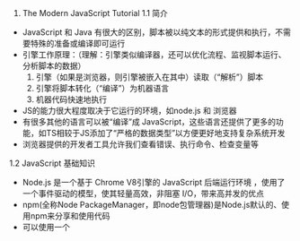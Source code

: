 1. The Modern JavaScript Tutorial
1.1 简介
- JavaScript 和 Java 有很大的区别，脚本被以纯文本的形式提供和执行，不需要特殊的准备或编译即可运行
- 引擎工作原理：（理解：引擎类似编译器，还可以优化流程、监视脚本运行、分析脚本的数据）
  1. 引擎（如果是浏览器，则引擎被嵌入在其中）读取（“解析”）脚本
  2. 引擎将脚本转化（“编译”）为机器语言
  3. 机器代码快速地执行
- JS的能力很大程度取决于它运行的环境，如node.js 和 浏览器
- 有很多其他的语言可以被“编译”成 JavaScript，这些语言还提供了更多的功能，如TS相较于JS添加了“严格的数据类型”以方便更好地支持复杂系统开发
- 浏览器提供的开发者工具允许我们查看错误、执行命令、检查变量等

1.2 JavaScript 基础知识
- Node.js 是一个基于 Chrome V8引擎的 JavaScript 后端运行环境 ，使用了一个事件驱动的模型，使其轻量高效，非阻塞 I/O，带来高并发的优点
- npm(全称Node PackageManager，即node包管理器)是Node.js默认的、使用npm来分享和使用代码
- 可以使用一个 <script> 标签将 JavaScript 代码添加到页面中
- 使用 script 标签的 src 特性使用外部脚本的注意事项：
  - 如果使用了 src 特性， script标签内容将会被忽略
  - 一般来说，只有最简单的脚本才嵌入到 HTML 中，更复杂的脚本存放在单独的文件中
  - 使用独立文件的好处是浏览器会下载它，然后将它保存到浏览器的缓存中。之后，其他页面想要相同的脚本就会从缓存中获取，而不是下载它。所以文件实际上只会下载一次。这可以节省流量，并使得页面（加载）更快

1.2.1 代码结构
- 分号可以用来分割语句，若存在换行符不要分号也可，把换行符理解为“隐式”的分号；不加分号容易出错，最好加上
- 注释的快捷键，单行 Ctrl+/ 多行Ctrl + Shift + /，mac Ctrl换cmd，Shift换opt

1.2.2 现代模式，"use strict"
- "use strict";启用严格模式的指令，必须放整个脚本文件的开头，整个脚本都以现代模式工作，没办法取消"use strict";
- 浏览器中的开发者控制台是默认不启动use strict，现代 JavaScript 支持 “class” 和 “module” —— 高级语言结构，它们会自动启用 use strict，使用它们则无需添加 "use strict" 指令

1.2.3 变量
- js中使用let创建（也可称为声明或者定义）变量
- 变量命名：
  - 变量名称必须仅包含字母、数字、符号 $ 和 _
  - 首字符必须非数字
  - 驼峰命名法，单词一个接一个，除了第一个单词，其他的每个单词都以大写字母开头
  - 区分大小写，允许非英文字母（不推荐）
- 使用const创建一个常量，使用大写字母和下划线来命名这些常量，常量一个普遍的用法是给已知的难记住的值取别名，通常用大写字母表示“硬编码（hard-coded）”的常量。或者，换句话说就是，当值在执行之前或在被写入代码的时候，我们就知道值是什么了

1.2.4 数据类型
- 可以将任何类型的值存入变量。例如，一个变量可以在前一刻是个字符串，下一刻就存储一个数字；允许这种操作的编程语言，例如 JavaScript，被称为“动态类型”（dynamically typed）的编程语言，意思是虽然编程语言中有不同的数据类型，但是你定义的变量并不会在定义后，被限制为某一数据类型
- Number 类型：
  - number 类型代表整数和浮点数，数字可进行运算
  - “number” 类型无法安全地表示大于 (2^53-1)（即 9007199254740991），或小于 -(2^53-1) 的整数
  - 除了常规的数字，还包括所谓的“特殊数值（“special numeric values”）”也属于这种类型：Infinity、-Infinity 和 NaN
    - NaN 代表一个计算错误。它是一个不正确的或者一个未定义的数学操作所得到的结果
    - NaN 是粘性的。任何对 NaN 的进一步数学运算都会返回 NaN
  - js 中数学运算是安全的：
    - 可以做任何事：除以 0，将非数字字符串视为数字，等等
    - 脚本永远不会因为一个致命的错误（“死亡”）而停止。最坏的情况下，会得到 NaN 的结果
- BIgInt 类型
  - 用于表示任意长度的整数，可以通过将 n 附加到整数字段的末尾来创建 BigInt 值。例如：
// 尾部的 "n" 表示这是一个 BigInt 类型
const bigInt = 1234567890123456789012345678901234567890n;
- String 类型
  - 反引号是功能扩展引号，允许我们通过将变量和表达式包装在 ${…}中，来将它们嵌入到字符串中。例如：
let name = "John";

// 嵌入一个变量
alert( `Hello, ${name}!` ); // Hello, John!

// 嵌入一个表达式
alert( `the result is ${1 + 2}` ); // the result is 3
  - ${…} 内的表达式会被计算，计算结果会成为字符串的一部分；${…} 内放置任何东西
  - 没有char类型，一个 string 字符串类型可以包含零个（为空）、一个或多个字符
- Boolean 类型
  - boolean 类型仅包含两个值：true 和 false
- null 值
  - null 是一种独立的类型，js 中的 null 仅仅是一个代表“无”、“空”或“值未知”的特殊值
- Undefine 值
  - 通常，使用 null 将一个“空”或者“未知”的值写入变量中，而 undefined 则保留作为未进行初始化的事物的默认初始值
- Object 类型和 Symbol 类型
  - 其他所有的数据类型都被称为“原始类型”，因为它们的值只包含一个单独的内容（字符串、数字或者其他）。相反，object 则用于储存数据集合和更复杂的实体
  - symbol 类型用于创建对象的唯一标识符
- Typeof 运算符
  - typeof 运算符返回参数的类型。例如：
typeof alert // "function"
typeof Symbol("id") // "symbol"
typeof 10n // "bigint"
  - Typeof 是一个操作符，不是一个函数，typeof(x)与typeof x相同，括号为数学运算分组的括号

1.2.5 交互：alert、prompt 和 confirm
- alert, prompt, confirm是浏览器和用户交互的函数
- alert:
  - 弹出的这个带有信息的小窗口被称为 模态窗。“modal” 意味着用户不能与页面的其他部分进行交互，直到他们处理完窗口。例如：
alert("Hello");
- prompt:
  - 浏览器会显示一个带有文本消息的模态窗口，还有 input 框和确定/取消按钮
result = prompt(title, [default]);
//tile 现实给用户的文本
//default 可选的第二个参数，指定 input 框的初始值
//[]表示可选参数
  - prompt 将返回用户在 input 框内输入的文本，如果用户取消了输入，则返回 null。
- Confirm
  - confirm 函数显示一个带有 question 以及确定和取消两个按钮的模态窗口，点击确定返回 true，点击取消返回 false。
result = confirm(question);
1.2.6 类型转换
- 字符串转换
  - alert 会将变量变换成字符型并输出
  - 使用string(X)将其他变量显式转化为所期待的字符串类型
- 数字型转换
  - 算术函数和表达式中，会自动进行 number 类型转换。例如：
alert( "6" / "2" ); // 3, string 类型的值被自动转换成 number 类型后进行计算
  - number(x) 显式转换规则：
值
变成...
undefined
NaN
null
0
true 和 false
1 and 0
string
去掉首尾空白字符（空格、换行符 \n、制表符 \t等）后的纯数字字符串中含有的数字。如果剩余字符串为空，则转换结果为 0。否则，将会从剩余字符串中“读取”数字。当类型转换出现 error 时返回 NaN
  注意：null 和 undefined 在这有点不同：null 变成数字 0，undefined 变成 NaN
- 布尔型转换
  - 逻辑运算中发生转换
  - 转换规则：
    - 直观上为“空”的值（如 0、空字符串、null、undefined 和 NaN）将变为 false
    - 其他值变成 true

1.2.7 基础运算符，数学运算
- 数学运算
  - 求幂 **，例如：求幂运算 a ** b 表示将 a 提升至 a 的 b 次幂，幂运算也适用于非整数
- 使用二元运算符 + 连接字符串
  - 只要任意一个运算元是字符串，那么另一个运算元也将被转化为字符串
  - 运算符是按顺序工作的：
alert(2 + 2 + '1' ); // "41"，不是 "221"

alert('1' + 2 + 2); // "122"，不是 "14"
- 数字转化，一元运算符 +
  - 加号 + 应用于单个值，对数字没有任何作用。但是如果运算元不是数字，加号 + 则会将其转化为数字，效果和number差不多，但是更加简短
- 运算符优先级，单目 >  双目 > 赋值号
- 赋值运算符 = 
  - 在 JavaScript 中，所有运算符都会返回一个值，例如：语句 x = value 将值 value 写入 x 然后返回 value
  - 链式赋值，a = b = c = 2 + 2; 为了可读性，拆开写
- 原地修改，例如：n += 5等操作
- 自增/自减
- 位运算：
位运算符把运算元当做 32 位整数，并在它们的二进制表现形式上操作。
- 按位与 ( & )
- 按位或 ( | )
- 按位异或 ( ^ )
- 按位非 ( ~ )
- 左移 ( << )
- 右移 ( >> )
- 无符号右移 ( >>> )
- 逗号运算符，逗号运算符能让我们处理多个表达式，使用 , 将它们分开。每个表达式都运行了，但是只有最后一个的结果会被返回。例如：
let a = (1 + 2, 3 + 4);

alert( a ); // 7（3 + 4 的结果）

1.2.8 值比较
- 所有比较运算符均返回布尔值
- 字符串比较，按字典序逐字进行比较
- 不同类型间的比较，当对不同类型的值进行比较时，JavaScript 会首先将其转化为数字（number）再判定大小
- 严格相等
  - 普通的相等性检查 == 存在一个问题，它不能区分出 0 和 false，也同样无法区分空字符串和 false（不同类型比较，会被转换为number）
  - 严格相等运算符 === 在进行比较时不会做任何的类型转换，与“不相等”符号 != 类似，“严格不相等”表示为 !==
- 对 null 和 undefined 进行比较：
  - 当使用严格相等 === 比较二者时，结果为 false
  - 当使用非严格相等 == 比较二者时，结果为true
  - 当使用数学式或其他比较方法 < > <= >= 时，null/undefined 会被转化为数字：null 被转化为 0，undefined被转化为 NaN
- null vs 0:
  - 相等性检查 == 和普通比较符 > < >= <= 的代码逻辑是相互独立的
  - null只和undefined相等
alert( null > 0 );  // (1) false 进行值比较时，null会被转化为数字0
alert( null == 0 ); // (2) false null只和undefined相等
alert( null >= 0 ); // (3) true
- 特立独行的 undefined，undefined不应该与其他值进行比较，进行值比较时会被转化为 NaN
- 避免问题
  - 除了严格相等 === 外，其他但凡是有 undefined/null 参与的比较，都需要格外小心
  - 除非你非常清楚自己在做什么，否则永远不要使用 >= > < <= 去比较一个可能为null/undefined 的变量。对于取值可能是 null/undefined 的变量，请按需要分别检查它的取值情况

1.2.9 条件分支：if 和 '?'
- 建议每次使用 if 语句都用大括号 {} 来包装代码块，即使只有一条语句
- '?' 支持三元运算符
- 多个 `?`，例如：
let age = prompt('age?', 18);

let message = (age < 3) ? 'Hi, baby!' :
  (age < 18) ? 'Hello!' :
  (age < 100) ? 'Greetings!' :
  'What an unusual age!';

alert( message );
//注意代码的书写格式，增加可读性

1.2.10 逻辑运算符
- avaScript 中有四个逻辑运算符：||（或），&&（与），!（非），??（空值合并运算符）
- 或运算符
  - 一个或运算 || 的链，将返回第一个真值，如果不存在真值，就返回该链的最后一个值
    - 获取变量列表或者表达式中的第一个真值
    - 短路求值（Short-circuit evaluation）
- 与运算符
  - 与运算寻求第一个假值，与运算返回第一个假值，如果没有假值就返回最后一个值
  - 与运算 && 的优先级比或运算 || 要高
- 非运算符
  - 将操作数转化为布尔类型：true/false
  - 返回相反的值
  - 两个非运算 !! 有时候用来将某个值转化为布尔类型
  - 非运算符 ! 的优先级在所有逻辑运算符里面最高

1.2.11 空值合并运算符 ??
- 当一个值既不是 null 也不是 undefined 时，我们将其称为“已定义的（defined）”
- a ?? b一种获得两者中的第一个“已定义的”值的不错的语法
- ?? 与 ||的区别：
  - || 返回第一个 真 值，不能区分 false、0、空字符串和null/underfined
  - ?? 返回第一个 已定义的 值
- ?? 运算符的优先级与 || 相同
- 出于安全原因，JavaScript 禁止将 ?? 运算符与 && 和 || 运算符一起使用，除非使用括号明确指定了优先级

1.2.11 循环：while 和 for
- 循环体的单次执行叫作 一次迭代
- for 循环的任何语句段都可以被省略
- for 的两个 ; 必须存在，否则会出现语法错误
- Continue 指令利于减少嵌套
- 注意：非表达式的语法结构不能与三元运算符 ? 一起使用，禁止 break/continue 在?的右边
- break/continue 标签
  - 用来解决问题，需要一次从多层嵌套的循环中跳出来
  - 标签 是在循环之前带有冒号的标识符，使用 continue/break + 标签 可以跳转到标签处，标签必须位于跳转代码之前

1.2.12 "switch" 语句
- switch 语句可以替代多个 if 判断
- switch 语句为多分支选择的情况提供了一个更具描述性的方式
- switch 语句有至少一个 case 代码块和一个可选的 default 代码块
- 如果没有 break，程序将不经过任何检查就会继续执行下一个 case
- 任何表达式都可以成为 switch/case 的参数
- 匹配时的相等时严格相等===，类型很关键

1.2.13 函数
- 函数声明，function 关键字首先出现，然后是 函数名，然后是括号之间的 参数 列表，最后是花括号之间的代码（即“函数体”）
- 如果在函数内部声明了同名变量，那么函数会 遮蔽 外部变量（就近原则）
- 参数的默认值：
  - 一个函数被调用，但有参数（argument）未被提供，那么相应的值就会变成 undefined
  - 可以使用 = 为函数声明中的参数指定所谓的“默认”（如果对应参数的值未被传递则使用）值
  - 示例：
function showMessage(from, text = anotherFunction()) {
  // anotherFunction() 仅在没有给定 text 时执行
  // 其运行结果将成为 text 的值
}
- 可以通过参数与undefined严格相等，逻辑与，空值合并运算，来检查参数
- 返回值：
  - 只使用 return 但没有返回值也是可行的，但这会导致函数立即退出
  - 注意：空值的 return 或没有 return 的函数返回值为 undefined
  - return(长表达式)，不能将 return 和 长表达式 分开写成两行，因为 js 会默认给 return 后补上分号
- 函数命名：
  - 函数名应该清楚地描述函数的功能
  - 一个函数是一个行为，所以函数名通常是动词
  - 目前有许多优秀的函数名前缀，如 create…、show…、get…、check… 等等

1.2.14 函数表达式
- 函数表达式，示例：
let sayHi = function() {alert( "Hello" );}; //注意函数体末尾大括号的分号，因为函数表达式在赋值语句中
//functin后面没有函数名，函数表达式允许省略函数名
- 无论函数是如何创建的，函数都是一个值，可以复制函数到其他变量
- 回调函数：
  - 将函数作为参数传递，例如：
// 根据用户的回答，调用不同的函数
function ask(question, yes, no) {
    if (confirm(question)) yes()
    else no();
}

function showOk() {
  alert( "You agreed." );
}

function showCancel() {
  alert( "You canceled the execution." );
}

// 用法：函数 showOk 和 showCancel 被作为参数传入到 ask
ask("Do you agree?", showOk, showCancel);
- 一个函数是表示“行为”的值，可以在变量之间传递
- 严格模式下，当一个函数声明在一个代码块内时，它在该代码块内的任何位置都是可见的。但在代码块外不可见
- 函数声明在声明它的代码块内任意位置都可用
- 函数声明和函数表达式的区别：
  - 如果函数在主代码流中被声明为单独的语句，则称为“函数声明”
  - 如果该函数是作为表达式的一部分创建的，则称其“函数表达式”
  - 在执行代码块之前，内部算法会先处理函数声明。所以函数声明在其被声明的代码块内的任何位置都是可见的
  - 函数表达式在执行流程到达时创建

1.2.15 箭头函数，基础知识
- 单行箭头函数，从 => 的左侧获取参数，计算并返回右侧表达式的计算结果，(...args) => expression示例：
let sum = (a, b) => a + b;

/* 这个箭头函数是下面这个函数的更短的版本：
let sum = function(a, b) {
  return a + b;
};*/
alert( sum(1, 2) ); // 3
- 多行的箭头函数，需要显示添加 return , (...args) => { body }示例：
let sum = (a, b) => {  // 花括号表示开始一个多行函数
  let result = a + b;
  return result; // 如果我们使用了花括号，那么我们需要一个显式的 “return”
};

alert( sum(1, 2) ); // 3

1.3 Object（对象）：基础知识
1.3.1 对象
- 对象，用来存储键值对和更复杂的实体，对象的名字很像一个“指针”
- 创建对象示例：
let user = new Object(); // “构造函数” 的语法
let user = {};  // “字面量” 的语法
- 可以随时添加(user.isAdmin = true)、删除(delete 操作符)和读取属性
- 键是一个字符串，属性的值可以是任意类型
- 可以用多字词语来作为属性名，但必须给它们加上引号，例如："likes birds": true
- 列表中的最后一个属性应以逗号结尾，尾随逗号让所有行保持一致，方便属性增、删和移动
- 方括号：
  - 对于多词属性，点操作就不能用，可以使用方括号来设置、访问、删除属性。示例：
let user = {};

// 设置
user["likes birds"] = true;

// 读取
alert(user["likes birds"]); // true

// 删除
delete user["likes birds"];
  - 方括号中的字符串要放在引号中，单引号或双引号都可以
  - 方括号同样提供了一种可以通过任意表达式来获取属性名的方式，示例：
let key = "likes birds";

// 跟 user["likes birds"] = true; 一样
user[key] = true; //变量 key 可以是程序运行时计算得到， . 运算符不能
  - 计算属性，示例：
let fruit = prompt("Which fruit to buy?", "apple");

let bag = {
  [fruit]: 5, // 属性名是从 fruit 变量中得到的
};

alert( bag.apple ); // 5 如果 fruit="apple"
  - 何时用，方括号比点符号更强大，它允许任何属性名和变量，但写起来也更加麻烦。当属性名是已知且简单的时候，就使用点符号
- 属性值简写，使用已存在的变量当作对象属性，简写和正常写可以混用，示例：
function makeUser(name, age) {
  return {
    name: name,
    age: age,
    /*
    //可简写为：
    name,
    age,
    */
  };
}

let user = makeUser("John", 30);
alert(user.name); // John
- 属性命名没有限制。属性名可以是任何字符串或者 symbol，其他类型会被自动地转换为字符串
- 属性存在性测试，in 操作符
  - Js 中，能够被访问任何属性，即使属性不存在也不会报错，读取不存在的属性只会得到 undefined
  - 直接将属性值与 undefined 判断严格等有bug，可能该属性值本来就为 undefined，所以引入 in 操作符
  - in 的左边必须是 属性名，通常是一个带引号的字符串。如果我们省略引号，就意味着左边是一个变量，它应该包含要判断的实际属性名
- for..in 循环
  - 作用：用来遍历对象中的属性
  - 语法：for (let key in object) {}，和 for( ; ; )完全不一样
- 对象中属性的排序规则：
  - 整数属性会被进行排序，其他属性则按照创建的顺序显示
  - 整数属性，“整数属性”指的是一个可以在不做任何更改的情况下与一个整数进行相互转换的字符串
  - 为了解决整数属性自动排序的问题，我们可以在属性 key值前使用 +，来欺骗程序（字符串能转到数，但是数转回来 + 会消失）
- 对象是具有一些特殊特性的关联数组

1.3.2 对象的引用和复制
- 对象与原始类型的根本区别之一是，对象是“通过引用”（被复制对象存储赋值对象在内存中的地址，在内存中只存储了一份对象）存储和复制的，而原始类型：字符串、数字、布尔值等 —— 总是“作为一个整体”复制

- 通过引用来比较，仅当两个对象为同一对象时，两者才相等
- 克隆与合并，Object.assign
  - 语法：Object.assign(dest, [src1, src2, src3...])
    - 第一个参数 dest 是指目标对象
    - 更后面的参数 src1, ..., srcN（可按需传递多个参数）是源对象
    - 该方法将所有源对象的属性拷贝到目标对象 dest 中
    - 调用结果返回 dest
  - 如果被拷贝的属性的属性名已经存在，那么它会被覆盖
  - 可以用 Object.assign 代替 for..in 循环来进行简单克隆

- 深度克隆，若对象中嵌套了其他对象，使用 Object.assign 只会简单的对内存对象以引用的形式拷贝，两个引用指向同一片内存，有现成的深度克隆函数（类比c/c++深浅拷贝理解）
- 使用 const 声明的对象也是可以被修改的，cosnt user = { name: "John"}; user的值是一个常量，它必须始终引用同一个对象，但该对象的属性可以被自由修改，只有当我们尝试将 user=... 作为一个整体进行赋值时，const user 才会报错（类比 c++ 中的指针常量和常量指针）

1.3.3 垃圾回收
- JavaScript 的内存管理是自动的、无形的
-  可达性（reachability）
  - 内存管理概念，“可达”值是那些以某种方式可访问或可用的值，它们一定是存储在内存中的
- 在 js 引擎中有一个垃圾回收器，监控所有对象的状态，并删除掉那些已经不可达的

1.3.4 对象方法，"this"
- this 的值就是在点之前的这个对象，即调用该方法的对象
- this 不受限制，js 中this 可以用于任何函数，即使它不是对象的方法。this 的值是在调用的时候计算出来的。示例：
let user = { name: "John" };
let admin = { name: "Admin" };

function sayHi() {
  alert( this.name );
}

// 在两个对象中使用相同的函数
user.f = sayHi;
admin.f = sayHi;

// 这两个调用有不同的 this 值
// 函数内部的 "this" 是“点符号前面”的那个对象
user.f(); // John（this == user）
admin.f(); // Admin（this == admin）

admin['f'](); // Admin（使用点符号或方括号语法来访问这个方法，都没有关系。）

- Js 中除了箭头函数其他函数都有 this 的，在没有对象的情况下调用：this == undefined
- 箭头函数没有自己的 “this”

- this 的补充：
  - 全局对象
    - 指代词之前必须要有一个名词的主语，当test（）没头没有脑突然返回一个this.x时，这时候this指是默认的全局对象window（非严格摸一下，严格模式下 this 的值没有设置，会保持为 undefined），代码示例如下：
var x = 1;
function test() {
   console.log(this);
   return this;
}
console.log(test()===window); //true
console.log(x===window.x); //true
  - 变量赋值
    - 代码示例如下：
var x = 1;
function test() {
    console.log(this)
   console.log(this.x);
   }
var obj = {};
obj.x = 2;
obj.m = test;
fun=obj.m
console.log(fun())//这个this是哪个，this.x会显示1还是2呢？ 1
    - 解释：this指向“调用”函数的对象，因为赋值行为是fun变量指向obj.m这个内存块，没有调用这个函数，而fun()这个语句才是调用这个函数，所以以此语句this为准（在非严格模式下全局环境下的函数的this指向window）
  - 构造函数
    - 代码示例：
var x= 2;
function Test() {
　this.x = 1;
}

var obj = new Test();
    - 解释：当使用new时，对象的构造函数就会被调用，所以在赋值时test（）已经被调用了，此时this是新对象的this,新对象有一个属性x=1 故为this.x=1.
  - 事件调用
    - 代码示例：
btn.onclick = function() {
console.log(this);//this指向是buttn对象
    - 解释：赋值的时候并未调用函数，调用是当事件发生时，即onclick这个动作调用这个函数，onclick的定语是谁？所以这个答案就很清晰了：btn.，以此类推所有事件调用的函数，其this都指向事件的对象
  - 箭头函数中的 this
    - 箭头函数没有自己的this, 它的this是继承而来; 默认指向在定义它时所处的对象(宿主对象)
  - This 隐式丢失的五种情况
    - 隐式丢失就是指被隐式绑定的函数丢失了绑定对象，从而默认绑定到window
    - 1 因为将函数重新赋值导致的
      - 代码示例如下：
var a = 10;
function fn(){
        console.log(this.a);
}
var obj = {
        a:1,
        foo:fn
}
obj.foo();//this.a为1
var fn2 = obj.foo;
fn2();//this.a 为10
//这里也可以理解为
window.fn2();//赋值之后的调用对象变成了window，那么this的指向自然发生了改变
    - 2 因为参数传递造成的丢失
      - 代码示例如下：
var a = 0;
function foo(){
        console.log(this.a);
}
function bar(fn){
        fn();
}
var obj = {
        a:10,
        foo:foo
}
bar(obj.foo);//this.a = 0;
      - 解释：传参的时候未被调用，在bar中被调用，调用时fn()是作为一个独立的函数调用的，并没有绑定特定的上下文，fn()内部的 this 将指向全局对象 window 对象
    - 3 内置函数的调用
      - 代码示例：
var a = 10;
function foo(){
        console.log(this.a);//this.a = 10;
}
var obj = {
        a:0,
        foo:foo
}
settimeout(obj.foo,1000)
//内置函数的默认指向window
    - 4 间接调用
      - 代码示例：
var a = 10;
/* function foo(){
        console.log(this.a);
} */
var foo  = function(){
        console.log(this.a);
}
var obj = {
        a:0,
        foo:foo
}
var obj2 = {a:3}
obj.foo();//0
/* 立即调用执行 将函数直接赋值给了 obj2.foo并立即执行this指向改变 */
(obj2.foo = obj.foo)();//10
/* 赋值对象再次调用的时候。obj2.foo()this的指向指向了obj2 */
obj2.foo = obj.foo;
obj2.foo();//3
      - 解释：(obj2.foo = obj.foo)();立即调用的函数表达式使得函数作为一个独立函数调用，而不是作为 obj2 的方法调用。因此，在该函数内部，this 的指向是全局对象
    - 5 其他情况一般在框架中出现，一般写代码时不会出现
      - 代码示例：
var a = 10;
var obj = {
        a:0,
        foo:foo
}
function foo(){
        console.log(this.a);
}
/* 一般在框架里出现 */
(obj.foo = obj.foo)() //10
(false || obj.foo)()//10
(1,obj.foo)()//10
1.3.5 构造器和操作符 “new”
- 构造函数，简称构造器
  - 在技术上是常规函数
  - 命名以大写字母开头，首字母大写
  - 只能由 "new" 操作符来执行
  - 当一个函数被使用 new 操作符执行时，它按照以下步骤：
    - 一个新的空对象被创建并分配给 this
    - 函数体执行。通常它会修改 this，为其添加新的属性
    - 返回 this 的值
    - 示例：
function User(name) {
  // this = {};（隐式创建）

  // 添加属性到 this
  this.name = name;
  this.isAdmin = false;

  // return this;（隐式返回）
}

let user = new User("Jack");

alert(user.name); // Jack
alert(user.isAdmin); // false
  - 任何函数（约定，首字母大写）都可以用作构造器，除了箭头函数，它没有自己的 this 
  - 如果没有参数，可以省略 new 后的括号（坏风格）

1.3.6 可选链 "?."
- 可选链 ?. 是一种访问嵌套对象属性(优雅，避免报错)的安全的方式。即使中间的属性不存在，也不会出现错误
- 如果可选链 ?. 前面的值为 undefined 或者 null，它会停止运算并返回 undefined
- 语法value?.prop:
  - 如果 value 存在，则结果与 value.prop 相同
  - 否则（当 value 为 undefined/null 时）则返回 undefined
- ?. 语法使其前面的值成为可选值，但不会对其后面的起作用，在 user?.address.street.name 中，?. 允许 user 为 null/undefined（在这种情况下会返回 undefined）也不会报错，但这仅对于 user
- ?. 前的变量必须已声明
- 短路效应，如果 ?. 左边部分不存在，就会立即停止运算
- 其他变体：?.()，?.[]，可选链不是一个运算符，而是一个特殊的语法结构
- 可以使用 ?. 来安全地读取或删除，但不能写入

1.3.6 symbol 类型
- 只有两种原始类型可以作为对象属性键：字符串类型 和 symbol 类型
- symbol 是带有可选描述的“原始唯一值”，示例：
let id1 = Symbol("id");
let id2 = Symbol("id");
//即使描述相同，它们的值也不相同
alert(id1 == id2); // false
- symbol 不会被自动转换为字符串，所以使用 alert(id = Symbol("id"))会报错
- “隐藏属性”，symbol 允许我们创建对象的“隐藏”属性，代码的任何其他部分都不能意外访问或重写这些属性
- 对象字面量中的 symbol，要在对象字面量 {...} 中使用 symbol，则需要使用方括号把它括起来 [id]: 123 // 而不是 "id": 123
- symble 在 for...in 中会被跳过
- Object.assign 会同时复制字符串和 symbol 属性
- 注册表内的 symbol 被称为 全局 symbol，用 Symbol.for(key) 查找或创建，达到使用相同symble的目的。代码示例：
// 从全局注册表中读取
let id = Symbol.for("id"); // 如果该 symbol 不存在，则创建它

// 再次读取（可能是在代码中的另一个位置）
let idAgain = Symbol.for("id");

// 相同的 symbol
alert( id === idAgain ); // true
- Symbol.keyFor 通过全局 symbol 返回一个名字，Symbol.keyFor 内部使用全局 symbol 注册表来查找 symbol 的键。所以它不适用于非全局 symbol。如果 symbol 不是全局的，它将无法找到它并返回 undefined

- 系统 symbol，使用它们来微调对象的各个方面
- 总结：
[Image]

1.3.7 对象 -- 原始值转换
- JavaScript 不允许自定义运算符对对象的处理方式
- 转换规则：
  - 没有转换为布尔值。所有的对象在布尔上下文（context）中均为 true，就这么简单。只有字符串和数字转换
  - 数字转换发生在对象相减或应用数学函数时
  - 至于字符串转换 —— 通常发生在我们像 alert(obj) 这样输出一个对象和类似的上下文中
- 转换可以返回任何原始类型， Symbol.toPrimitive 和 valueOf，toString这些方法必须返回一个原始值，而不是对象
- 总结：
[Image]

1.4 原型， 继承
1.4.1 原型，继承
- 属性 [[Prototype]] 是内部的而且是隐藏的，但是有很多设置它的方式。其中之一就是使用特殊的名字  __proto__来指定父类
- 原型链的两个限制：
  - 引用不能形成闭环
  - __proto__ 的值可以是对象，也可以是 null。而其他的类型都会被忽略
- 写入不使用原型，原型仅用于读取属性，对于写入/删除操作可以直接在对象上进行
- This 的值，根本不受原型的影响。无论在哪里找到方法：在一个对象还是在原型中。在一个方法调用中，this 始终是点符号 . 前面的对象
- for..in 循环也会迭代继承的属性，如果这不是我们想要的，并且我们想排除继承的属性，那么这儿有一个内建方法 obj.hasOwnProperty(key)，过滤继承的属性
- 几乎所有其他键/值获取方法都忽略继承的属性
- 所有 delete 操作都直接应用于对象本身，不会作用于该对象的原型链
- 总结：
[Image]

1.4.2 F.prototype
- F.prototype 指的是 F（func） 的一个名为 "prototype" 的常规属性，该属性是一个指向对象的引用
- F.prototype：在 JavaScript 中，每个函数（Function）都有一个特殊的属性叫做 prototype。当你用函数声明创建一个函数时，它会自动获得一个 prototype 属性，这个属性是一个指向一个对象的引用。这个对象（constructor）被称为构造函数的原型（prototype）。在构造函数中添加到 prototype 上的属性和方法将会在实例化对象时被共享
- [[prototype]]：对象在 JavaScript 中通过一个内部属性 [[prototype]]（也可以用__proto__访问）来链接到另一个对象，形成了一个原型链。每个对象都有一个 [[prototype]]，指向它的原型对象。原型链是一系列对象之间的链接，通过原型链，一个对象可以访问其原型对象的属性和方法
- F.prototype 的值要么是一个对象，要么就是 null，其他值都不起作用
- 总结：
[Image]

1.4.3 原生的原型
- Object.prototype，prototype为一个对象的引用，使用new + Object 创建的对象将以prototype指向的对象为原型（改变子对象的 [[prototype]] 属性），结构理解图：
[Image]

- 其他内建对象
  - 一切都从对象继承而来
  - 完整的示意图（3个内建对象），如下：
[Image]

- 基本数据类型
  - 字符串、数字和布尔值，它们并不是对象。但是如果我们试图访问它们的属性，那么临时包装器对象将会通过内建的构造器 String、Number 和 Boolean 被创建。它们提供给我们操作字符串、数字和布尔值的方法然后消失
  - 值 null 和 undefined 没有对象包装器

- 更改原生原型
  - 原生的原型是可以被修改的，可以向原生原型中添加方法，但是原型是全局的，所以很容易造成冲突
  - 在现代编程中，只有一种情况下允许修改原生原型。那就是 polyfilling

- 从原型中借用（引用或直接继承）
  - 从一个对象获取一个方法，并将其复制到另一个对象。一些原生原型的方法通常会被借用
  - 一个对象只能有一个父亲，当去继承另一个父类时，会覆盖原继承
- 总结：
[Image]

1.4.4 原型方法，没有__proto__的对象
- 使用 obj.__proto__ 设置或读取原型被认为已经过时且不推荐使用
- 现代的获取/设置原型的方法有：
  - Object.getPrototypeOf(obj) —— 返回对象 obj 的 [[Prototype]]
  - Object.setPrototypeOf(obj, proto) —— 将对象 obj 的 [[Prototype]] 设置为 proto
  - Object.create(proto, [descriptors]) —— 利用给定的 proto 作为 [[Prototype]] 和可选的属性描述来创建一个空对象
- Object.create 提供了一种简单的方式来浅拷贝对象及其所有属性描述符
  - 示例：
let clone = Object.create(
  Object.getPrototypeOf(obj),
  Object.getOwnPropertyDescriptors(obj)
);
- 如果速度很重要，就请不要修改已存在的对象的 [[Prototype]]，如果修改会破坏 js 引擎对对象属性访问操作的内部优化

- “Very plain” objects
  - 使用 Object.create(null) 或 {__proto__: null} 创建的无原型的对象

- 总结：
[Image]

1.5 Class
1.5.1 类的基本语法
- class 语法
  - new 会自动调用 constructor() 方法，因此我们可以在 constructor() 中初始化对象
  - 类的方法之间没有逗号
  - 示例：
class User {

  constructor(name) {
    this.name = name;
  }

  sayHi() {
    alert(this.name);
  }

}

// 用法：
let user = new User("John");
user.sayHi();

// class 是一个函数
alert(typeof User); // function

//当 new User("John") 被调用
//1.一个新对象被创建
//2.constructor 使用给定的参数运行，并将其赋值给this.name,
// 然后可以调用对象的方法

- 什么是 class？
  - class User {...} 构造实际上做了如下的事：
    - 创建一个名为 User 的函数，该函数成为类声明的结果。该函数的代码来自于 constructor 方法（如果不编写这种方法，那么它就被假定为空）
    - 存储类中的方法，例如 User.prototype 中的 sayHi
    - 示图：
[Image]

- 不仅仅是语法糖
  - 以下定义的结果与使用类得到的结果基本相同：
// 用纯函数重写 class User

// 1. 创建构造器函数
function User(name) {
  this.name = name;
}
// 函数的原型（prototype）默认具有 "constructor" 属性，
// 所以，我们不需要创建它

// 2. 将方法添加到原型
User.prototype.sayHi = function() {
  alert(this.name);
};

// 用法：
let user = new User("John");
user.sayHi();
  - 但是上述代码与使用 class 有着重大差异
    - 通过 class 创建的函数具有特殊的内部属性标记 [[IsClassConstructor]]: true编程语言会在许多地方检查该属性
    - 大多数 JavaScript 引擎中的类构造器的字符串表示形式都以 “class…” 开头(普通对象是 [object Object])
    - 类方法不可枚举。 类定义将 "prototype" 中的所有方法的 enumerable 标志设置为 false,因为如果我们对一个对象调用 for..in 方法，我们通常不希望 class 方法出现
    - 类总是使用 use strict。 在类构造中的所有代码都将自动进入严格模式

- 类表达式
  - 就像函数一样，类可以在另外一个表达式中被定义，被传递，被返回，被赋值等
  - 如果类表达式有名字，那么该名字仅在类内部可见
  - 代码示例：
function makeClass(phrase) {
  // 声明一个类并返回它
  return class {
    sayHi() {
      alert(phrase);
    }
  };
}

// 创建一个新的类
let User = makeClass("Hello");

new User().sayHi(); // Hello

- getters/setters
  - 示例：
class User {

  constructor(name) {
    // 调用 setter
    this.name = name;
  }

  get name() {
    return this._name;
  }

  set name(value) {
    if (value.length < 4) {
      alert("Name is too short.");
      return;
    }
    this._name = value;
  }

}

let user = new User("John");
alert(user.name); // John

user = new User(""); // Name is too short.
  - 在构造函数中，通过 this.name = name; 来调用了 name 属性的 setter 方法。这是因为在构造函数内部，this.name 会被解释为调用 setter 方法，而不是直接访问属性

- 计算属性名称[...]
  - 示例：
class User {

  ['say' + 'Hi']() {
    alert("Hello");
  }

}

new User().sayHi();

- Class 字段
  - “类字段”是一种允许添加任何属性的语法
  - 类字段重要的不同之处在于，它们会在每个独立对象中被设好，而不是设在 User.prototype，类的方法是在prototype中
  - JavaScript 中的函数具有动态的 this。它取决于调用上下文

- 使用类字段制作绑定方法
  - 代码示例（this 丢失）：
class Button {
    constructor(value) {
      this.value = value;
    }
  
    click() {
      alert(this.value);
    }
    
    //改
    click = () => {
        alert(this.value);
    }
}
  let button = new Button("hello");
  
  setTimeout(button.click, 1000); // undefined
    - 解释：
      - 当调用 setTimeout(button.click, 1000) 时，button.click 被传递给了 setTimeout，并被作为一个独立函数调用。这导致了问题，因为类的方法在作为独立函数调用时，其内部 this 的指向会丢失。
      - 使用箭头函数解决该问题，箭头函数不会绑定自己的 this 值，而会继承外层作用域的 this 值。将 click() 方法改为箭头函数的方式，可以确保 this 在 click() 方法内部仍然指向 button 对象
  - 类字段 click = () => {...} 是基于每一个对象被创建的，在这里对于每一个 Button 对象都有一个独立的方法，在内部都有一个指向此对象的 this。我们可以把 button.click 传递到任何地方，而且 this 的值总是正确的

- 总结：
[Image]

1.5.2 类继承
- 扩展另一个类的语法是：class Child extends Parent
- 关键字 extends 使用了很好的旧的原型机制进行工作。它将 Rabbit.prototype.[[Prototype]] 设置为 Animal.prototype。所以，如果在 Rabbit.prototype 中找不到一个方法，JavaScript 就会从 Animal.prototype 中获取该方法
  - 示意图：
[Image]
- 在 extends 后允许任意表达式，示例：
function f(phrase) {
  return class {
    sayHi() { alert(phrase); }
  };
}

class User extends f("Hello") {}

new User().sayHi(); // Hello

- 方法重写
  - Class 提供了 "super" 关键字，解决重写父类方法后又想使用父类方法的情况
    - 执行 super.method(...) 来调用一个父类方法
    - 执行 super(...) 来调用一个父类 constructor（只能在我们的 constructor 中）
  - 箭头函数没有 super

- 重写 constructor
  - Js 中继承类的构造函数与其他函数之间是有区别的，派生构造器具有特殊的内部属性 [[ConstructorKind]]:"derived"，该标签会影响new的行为
    - 当通过 new 执行一个常规函数时，它将创建一个空对象，并将这个空对象赋值给 this
    - 但是当继承的 constructor 执行时，它不会执行此操作。它期望父类的 constructor 来完成这项工作（super调用，将参数全部传递给父类的构造函数）
    - 示例：
class Animal {

  constructor(name) {
    this.speed = 0;
    this.name = name;
  }

  // ...
}

class Rabbit extends Animal {

  constructor(name, earLength) {
    //不能直接，上来就this
    /*
    this.speed = 0;
    this.name = name;
    */
    super(name); //写在 constructor 中
    this.earLength = earLength;
  }

  // ...
}

// 现在可以了
let rabbit = new Rabbit("White Rabbit", 10);
alert(rabbit.name); // White Rabbit
alert(rabbit.earLength); // 10

- 重写类字段：一个棘手的注意要点
  - 当父类构造器在派生的类中被调用时，它会使用被重写的方法（就近原则）
  - 类字段是这样初始化的：
    - 对于基类（还未继承任何东西的那种），在子类构造函数调用前初始化
    - 对于派生类，在 super() 后立刻初始化

- 总结：
  1. 想要扩展一个类：class Child extends Parent：
    - 这意味着 Child.prototype.__proto__ 将是 Parent.prototype，所以方法会被继承。
  2. 重写一个 constructor：
    - 在使用 this 之前，我们必须在 Child 的 constructor 中将父 constructor 调用为 super()。
  3. 重写一个方法：
    - 我们可以在一个 Child 方法中使用 super.method() 来调用 Parent方法。
  4. 内部：（进阶）
    - 方法在内部的 [[HomeObject]] 属性中记住了它们的类/对象。这就是 super 如何解析父方法的。
    - 因此，将一个带有 super 的方法从一个对象复制到另一个对象是不安全的。
  补充：
  - 箭头函数没有自己的 this 或 super，所以它们能融入到就近的上下文中，像透明似的。
  - this 属于函数
  - 子类的构造函数中必须首先调用父类的构造函数以初始化父类的属性

1.5.3 静态属性和静态方法
- 静态方法
  - 静态方法用于实现属于整个类，但不属于该类任何特定对象的函数。
  - 在 User.staticMethod() 调用中的 this 的值是类构造器 User 自身（“点符号前面的对象”规则）
  - 静态方法不适用于单个对象，静态方法可以在类上调用，而不是在单个对象上
- 静态属性
  - 静态的属性，它们看起来就像常规的类属性，但前面加有 static
- 继承静态属性和方法，继承对常规方法和静态方法都有效
  - 代码验证：
class Animal {}
class Rabbit extends Animal {}

// 对于静态的
alert(Rabbit.__proto__ === Animal); // true

// 对于常规方法
alert(Rabbit.prototype.__proto__ === Animal.prototype); // true
  - 图示：
[Image]


- Class Rabbit  和 class Rabbit extends Object 的区别
  - “extends” 语法会设置两个原型：
    1. 在构造函数的 "prototype" 之间设置原型（为了获取实例方法）。
    2. 在构造函数之间会设置原型（为了获取静态方法）
[Image]

- 总结
  - 静态方法被用于实现属于整个类的功能。它与具体的类实例无关
  - 静态属性被用于想要存储类级别的数据时，而不是绑定到实例
  - 从技术上讲，静态声明变量与直接给类本身赋值相同

1.5.4 私有的和受保护的属性和方法
- 内部接口和外部接口
  在面向对象的编程中，属性和方法分为两组：
  - 内部接口 —— 可以通过该类的其他方法访问，但不能从外部访问的方法和属性。
  - 外部接口 —— 也可以从类的外部访问的方法和属性
  在 JavaScript 中，有两种类型的对象字段（属性和方法）：
  - 公共的：可从任何地方访问。它们构成了外部接口。到目前为止，我们只使用了公共的属性和方法
  - 私有的：只能从类的内部访问。这些用于内部接口
  - 受保护的字段不是在语言级别的 Javascript 中实现的，但实际上它们非常方便，因为它们是在 Javascript 中模拟的类定义语法

- 受保护的
  - 受保护的属性通常以下划线 _ 作为前缀，不是语言强制实施，只是程序员之间的约定
  - 若某个属性只读，则只设置getter；只写，则只设置setter
  - 受保护的字段是可以被继承的

- 私有的
  - 私有属性和方法应该以 # 开头。它们只在类的内部可被访问
  - 在语言级别，# 是该字段为私有的特殊标志。我们无法从外部或从继承的类中访问它。
  - 私有字段与公共字段不会发生冲突。可以同时拥有私有的 #waterAmount 和公共的 waterAmount 字段（waterAmount作为方法名去获取私有属性#waterAmount）
  - 私有字段不能通过 this[name] 访问
  - 子类不会继承父类的私有成员，而且子类也不能直接访问父类的私有成员

1.5.5 扩展内建类
- 内建的类，例如 Array，Map 等也都是可以扩展的
- 继承内建的类后，内建类的方法会调用 constructor 来构建返回的对象（返回扩展后的内建类），所以可以链式调用扩展后的方法。可以通过 Symbol.species 让方法返回常规内建类
- 内建类没有静态方法继承，通常，当一个类扩展另一个类时，静态方法和非静态方法都会被继承。但内建类却是一个例外。它们相互间不继承静态方法

1.5.6 类检查："instanceof"
- Instanceof  操作符
  - instanceof 操作符用于检查一个对象是否属于某个特定的 class。同时，它还考虑了继承
  - 语法：obj instanceof Class，如果 obj 隶属于 Class 类（或 Class 类的衍生类），则返回 true
  - 通常，instanceof 在检查中会将原型链考虑在内
- 总结：
  - 类型检查方法。如图：
[Image]
  - 从技术上讲，{}.toString 是一种“更高级的” typeof
  - 当使用类的层次结构（hierarchy），并想要对该类进行检查，同时还要考虑继承时，使用 instanceof 操作符
  - 根据 instanceof 的逻辑，真正决定类型的是 prototype，而不是构造函数
  - 代码示例：
function A() {}
function B() {}

A.prototype = B.prototype = {};

let a = new A();

alert( a instanceof B ); // true

1.5.7 Mixin 模式
- 解决 js 中单继承不能解决的问题，引用概念Mixin
- mixin 是一个包含可被其他类使用而无需继承的方法的类，换句话说，mixin 提供了实现特定行为的方法，但是我们不单独使用它，而是使用它来将这些行为添加到其他类中
- 一个 mixin 实例：
  - 在 JavaScript 中构造一个 mixin 最简单的方式就是构造一个拥有实用方法的对象，以便我们可以轻松地将这些实用的方法合并到任何类的原型中
  - Mixin 可以在自己内部使用继承
  - 代码示例：
let sayMixin = {
  say(phrase) {
    alert(phrase);
  }
};

let sayHiMixin = {
  __proto__: sayMixin, // (或者，我们可以在这儿使用 Object.setPrototypeOf 来设置原型)

  sayHi() {
    // 调用父类方法
    super.say(`Hello ${this.name}`); // (*)
  },
  sayBye() {
    super.say(`Bye ${this.name}`); // (*)
  }
};

class User {
  constructor(name) {
    this.name = name;
  }
}

// 拷贝方法
Object.assign(User.prototype, sayHiMixin);

// 现在 User 可以打招呼了
new User("Dude").sayHi(); // Hello Dude!
    - 请注意，在 sayHiMixin 内部对父类方法 super.say() 的调用（在标有 (*) 的行）会在 mixin 的原型中查找方法，而不是在 class 中查找

1.6 错误处理
1.6.1 "try...catch"
- 通常，如果发生错误，脚本就会“死亡”（立即停止），并在控制台将错误打印出来。但是有一种语法结构 try...catch，它使我们可以“捕获（catch）”错误，因此脚本可以执行更合理的操作，而不是死掉
- 语法：
  - try...catch 结构由两部分组成：try 和 catch：
try {

  // 代码...

} catch (err) {

  // 错误捕获

}
  - try {...} 块内的 error 不会杀死脚本 —— 我们有机会在 catch 中处理它
- try...catch 仅对运行时的 error 有效
  - 针对运行时错误或异常
  - 要使得 try...catch 能工作，代码必须是可执行的
- try...catch 同步执行
  - 如果在“计划的（scheduled）”代码中发生异常，例如在 setTimeout 中，则 try...catch 不会捕获到异常
    - 代码示例：
//错误示范：
try {
  setTimeout(function() {
    noSuchVariable; // 脚本将在这里停止运行
  }, 1000);
} catch (err) {
  alert( "不工作" );
}

//正确示范：
setTimeout(function() {
  try {
    noSuchVariable; // try...catch 处理 error 了！
  } catch {
    alert( "error 被在这里捕获了！" );
  }
}, 1000);
    - 原因：try...catch 包裹了计划要执行的函数，该函数本身要稍后才执行，这时引擎已经离开了 try...catch 结构
    - 解决方案：为了捕获到计划的（scheduled）函数中的异常，那么 try...catch 必须在这个函数内
- Error 对象
  - 发生错误时，JavaScript 会生成一个包含有关此 error 详细信息的对象。然后将该对象作为参数传递给 catch，代码示例：
try {
  // ...
} catch (err) { // <-- “error 对象”，也可以用其他参数名代替 err
  // ...
}
    - 如果不需要 error 的详细信息，catch 也可以忽略它（ catch 后不跟(err) 直接大括号）
  - 对于所有内建的 error，error 对象具有两个主要属性：
    - name：error名称
    - message：关于 error 的详细文字描述
    - stack：当前的调用栈，用于调试目的的一个字符串，其中包含有关导致 error 的嵌套调用序列的信息
- 抛出自定义的 error
  - "throw" 操作符
    - throw 操作符会生成一个 error 对象
    - 语法：throw <error object>
    - JavaScript 中有很多内建的标准 error 的构造器：Error，SyntaxError，ReferenceError，TypeError 等。可以使用它们来创建 error 对象，示例：
let error = new Error(message);
// 或
let error = new SyntaxError(message);
let error = new ReferenceError(message);
// ...
      - 对于内建的 error，name 属性刚好就是构造器的名字，message 则来自于参数（argument）
  - 再次抛出（Rethrowing）
    - 使用 try...catch 来处理不正确的数据。但是在 try {...} 块中是否可能发生 另一个预料之外的 error？为了避免此类问题，我们可以采用“重新抛出”技术。规则很简单：
      - catch 应该只处理它知道的 error，并“抛出”所有其他 error
    - 再次抛出（rethrowing）”技术可以被更详细地解释为：
      1. Catch 捕获所有 error。
      2. 在 catch (err) {...} 块中，我们对 error 对象 err 进行分析。
      3. 如果我们不知道如何处理它，那我们就 throw err
    - catch 块实际上只处理它知道该如何处理的 error，并“跳过”所有其他的 error（抛给外部其他结构捕获和处理），如果内层的 error 被抛到最外层仍没处理掉，那么脚本就会被杀死
  - try...catch...finally
    - 语法示例：
try {
   ... 尝试执行的代码 ...
} catch (err) {
   ... 处理 error ...
} finally {
   ... 总是会执行的代码 ...//（就算执行了 return 也会执行）
}
    - finally 子句适用于 try...catch 的 任何 出口。这包括显式的 return
    - try...finally，代码示例：
function func() {
  // 开始执行需要被完成的操作（比如测量）
  try {
    // ...
  } finally {
    // 完成前面我们需要完成的那件事，即使 try 中的执行失败了
  }
}
      - 代码运行过程：由于没有 catch，所以 try 中的 error 总是会使代码执行跳转至函数 func() 外。但是，在跳出之前需要执行 finally 中的代码
  - 全局catch
    - 代码的执行环境一般会提供这种机制，会用来处理未被捕获的 error，给用户反馈信息
- 总结：
  - try...catch 语法
try {
  // 执行此处代码
} catch (err) {
  // 如果发生 error，跳转至此处
  // err 是一个 error 对象
} finally {
  // 无论怎样都会在 try/catch 之后执行
}
  - Error 对象包含下列属性：
    - message --人类可读的 error 信息
    - name--具有 error 名称的字符串（Error 构造器的名称）
    - stack（没有标准，但得到了很好的支持）-- Error 发生时的调用栈
1.6.1 自定义 error，扩展 error
- 如果自定义的 error 继承了 Error，那么将可以使用 instanceof 来识别 error
- 自定义 error 应该支持基本的 error 属性，如 name、message，并且最好还有 stack
- 扩展 error 代码示例：
// JavaScript 自身定义的内建的 Error 类的“伪代码”
class Error {
  constructor(message) {
    this.message = message;
    this.name = "Error"; // (不同的内建 error 类有不同的名字)
    //this.stack = <call stack>; //非标准的，但大多数环境都支持它
  }
}

class ValidationError extends Error {
  constructor(message) {
    super(message); // name 会被 赋值为 “Error”
    this.name = "ValidationError";
  }
}

// 用法
function readUser(json) {
  let user = JSON.parse(json);

  if (!user.age) {
    throw new ValidationError("No field: age");
  }
  if (!user.name) {
    throw new ValidationError("No field: name");
  }

  return user;
}

// try..catch 的工作示例

try {
  let user = readUser('{ "age": 25 }');
} catch (err) {
  if (err instanceof ValidationError) { // 使用 instanceof 识别能解决的错误
    alert("Invalid data: " + err.message); // Invalid data: No field: name
  } else if (err instanceof SyntaxError) { // (*)
    alert("JSON Syntax Error: " + err.message);
  } else {
    throw err; // 未知的 error，再次抛出 (**)
  }
}
- 深入继承
  - ValidationError 类是非常通用，代码示例：
class ValidationError extends Error {
  constructor(message) {
    super(message);
    this.name = "ValidationError";
  }
}

class PropertyRequiredError extends ValidationError {
    constructor(property) {
    super("No property: " + property);
    this.name = "PropertyRequiredError";
    this.property = property;}
}

// 用法
function readUser(json) {
  let user = JSON.parse(json);

  if (!user.age) {
    throw new PropertyRequiredError("age");
  }
  if (!user.name) {
    throw new PropertyRequiredError("name");
  }

  return user;
}

// try..catch 的工作示例

try {
  let user = readUser('{ "age": 25 }');
} catch (err) {
  if (err instanceof ValidationError) {
    alert("Invalid data: " + err.message); // Invalid data: No property: namealert(err.name); // PropertyRequiredErroralert(err.property); // name
  } else if (err instanceof SyntaxError) {
    alert("JSON Syntax Error: " + err.message);
  } else {
    throw err; // 未知 error，将其再次抛出
    - 子类中 constructor 中的 this.name 是通过手动重新赋值，比较枯燥。可以通过创建自己的“基础错误（basic error）”类来避免这种情况，该类进行了 this.name = this.constructor.name 赋值。然后让所有我们自定义的 error 都从这个“基础错误”类进行继承，代码示例：
class MyError extends Error {
  constructor(message) {
    super(message);
    this.name = this.constructor.name;
  }
}

class ValidationError extends MyError { }

class PropertyRequiredError extends ValidationError {
  constructor(property) {
    super("No property: " + property);
    this.property = property;
  }
}

// name 是对的
alert( new PropertyRequiredError("field").name ); // PropertyRequiredError
- 包装异常
  - 某个操作会产生很多类型的错误，为了不去一一检查这些错误的类型，可以选择包装这些错误，“站在更高一级看”
  - 大体思路：
    1. 将创建一个新的类 ReadError 来表示一般的“数据读取” error
    2. 函数readUser 将捕获内部发生的数据读取 error，例如 ValidationError 和 SyntaxError，并生成一个 ReadError 来进行替代
    3. 对象 ReadError 会把对原始 error 的引用保存在其 cause 属性中
    - 之后，调用 readUser 的代码只需要检查 ReadError，而不必检查每种数据读取 error。并且，如果需要更多 error 细节，那么可以检查 readUser 的 cause 属性
    - 代码示例如下：
class ReadError extends Error {
  constructor(message, cause) {
    super(message);
    this.cause = cause;
    this.name = 'ReadError';
  }
}

class ValidationError extends Error { /*...*/ }
class PropertyRequiredError extends ValidationError { /* ... */ }

function validateUser(user) {
  if (!user.age) {
    throw new PropertyRequiredError("age");
  }

  if (!user.name) {
    throw new PropertyRequiredError("name");
  }
}

function readUser(json) {
  let user;

  try {
    user = JSON.parse(json);
  } catch (err) {
    if (err instanceof SyntaxError) {
        throw new ReadError("Syntax Error", err);
    } else {
        throw err;
    }
  }
  
  try {
    validateUser(user);
  } catch (err) {
    if (err instanceof ValidationError) {
        throw new ReadError("Validation Error", err);
    } else {
        throw err;
    }
  }
}

try {
  readUser('{bad json}');
} catch (e) {
  if (e instanceof ReadError) {
    alert(e);
    // Original error: SyntaxError: Unexpected token b in JSON at position 
    1alert("Original error: " + e.cause);
  } else {
    throw e;
  }
}
    - 这种方法被称为“包装异常（wrapping exceptions）”，因为我们将“低级别”的异常“包装”到了更抽象的 ReadError 中。它被广泛应用于面向对象的编程中
- 总结：
  - 可以正常地从 Error 和其他内建的 error 类中进行继承。只需要注意 name 属性以及不要忘了调用 super
  - 可以使用 instanceof 来检查特定的 error。但有时我们有来自第三方库的 error 对象，并且在这儿没有简单的方法来获取它的类。那么可以将 name 属性用于这一类的检查
  - 包装异常是一项广泛应用的技术：用于处理低级别异常并创建高级别 error
  - constructor 是类的一个方法，它引用类的构造函数

1.7 Promise, async/await
1.7.1 简介：回调
- JavaScript 主机（host）环境提供了许多函数，这些函数允许我们计划 异步 行为（async action）。换句话说，我们现在开始执行的行为，但它们会在稍后完成
- 异步执行某项功能的函数应该提供一个 callback 参数用于在相应事件完成时调用
- 在回调中回调：将第二个回调放在第一个回调之中
- 处理 error
  - callback 的第一个参数是为 error 而保留的。一旦出现 error，callback(err) 就会被调用
  - 第二个参数（和下一个参数，如果需要的话）用于成功的结果。此时 callback(null, result1, result2…) 就会被调用
- 厄运金字塔：嵌套回调的层数多了，脚本会失控，如何区分？代码“向右增长”为厄运金字塔，promise 链 代码“向下增长”不是厄运金字塔

1.7.2 promise
- 类比理解：
  1. “生产者代码（producing code）”会做一些事儿，并且会需要一些时间。例如，通过网络加载数据的代码。它就像一位“歌手”
  2. “消费者代码（consuming code）”想要在“生产者代码”完成工作的第一时间就能获得其工作成果。许多函数可能都需要这个结果。这些就是“粉丝”
  3. Promise 是将“生产者代码”和“消费者代码”连接在一起的一个特殊的 JavaScript 对象。用我们的类比来说：这就是就像是“订阅列表”。“生产者代码”花费它所需的任意长度时间来产出所承诺的结果，而 “promise” 将在生产者代码准备好时，将结果向所有订阅了的代码开放
- Promise 对象的构造器（constructor）语法如下：
let promise = new Promise(function(resolve, reject) {
  // executor（生产者代码，“歌手”）
});
  - 注释：
    - 传递给 new Promise 的函数被称为 executor。当 new Promise 被创建，executor 会自动运行。它包含最终应产出结果的生产者代码
    - 参数 resolve 和 reject 是由 JavaScript 自身提供的回调。我们的代码仅在 executor 的内部
    - 当 executor 获得了结果，无论是早还是晚都没关系，它应该调用以下回调之一
      - resolve(value) —— 如果任务成功完成并带有结果 value
      - reject(error) —— 如果出现了 error，error 即为 error 对象
    - 总结：executor 会自动运行并尝试执行一项工作。尝试结束后，如果成功则调用 resolve，如果出现 error 则调用 reject
  - 由 new Promise 构造器返回的 promise 对象具有以下内部属性：
    - state —— 最初是 "pending"，然后在 resolve 被调用时变为 "fulfilled"，或者在 reject被调用时变为 "rejected"
    - result —— 最初是 undefined，然后在 resolve(value) 被调用时变为 value，或者在 reject(error) 被调用时变为 error
    - 如图所示：
[Image]
    - 只能有一个结果或一个 error。executor 只能调用一个 resolve 或一个 reject。任何状态的更改都是最终的。所有其他的再对 resolve 和 reject 的调用都会被忽略
    - resolve/reject 可以立即进行，不使用箭头函数包装，代码示例：
let promise = new Promise(function(resolve, reject) {
  // 不花时间去做这项工作
  resolve(123); // 立即给出结果：123
});
    - State 和 result 都是内部的，但是我们可以对它们使用用.then/.catch/.finally 方法
- 消费者：then，catch
  - 可以通过使用 .then 和 .catch 方法注册消费函数
  - Then
    - 最重要最基础 .then，语法如下：
promise.then(
  function(result) { /* handle a successful result */ },
  function(error) { /* handle an error */ }
);
      - .then 的第一个参数是一个函数，该函数将在 promise resolved 且接收到结果后执行
      - .then 的第二个参数也是一个函数，该函数将在 promise rejected 且接收到 error 信息后执行
        - 代码示例：
//对成功 resolved 的 promise 做出反应：
let promise = new Promise(function(resolve, reject) {
  setTimeout(() => resolve("done!"), 1000);
});

// resolve 运行 .then 中的第一个函数
promise.then(
  result => alert(result), // 1 秒后显示 "done!"
  error => alert(error) // 不运行
);


//对失败 reject 的 promise 做出反应：
let promise = new Promise(function(resolve, reject) {
  setTimeout(() => reject(new Error("Whoops!")), 1000);
});

// reject 运行 .then 中的第二个函数
promise.then(
  result => alert(result), // 不运行
  error => alert(error) // 1 秒后显示 "Error: Whoops!"
);
      - 如果我们只对成功完成的情况感兴趣，那么我们可以只为 .then 提供一个函数参数：
let promise = new Promise(resolve => {
  setTimeout(() => resolve("done!"), 1000);
});

promise.then(alert); // 1 秒后显示 "done!"
  - Catch
    - 如果只对 error 感兴趣，那么可以使用 null 作为第一个参数：.then(null, errorHandlingFunction)。或者使用 .catch(errorHandlingFunction)，其实是一样的：
let promise = new Promise((resolve, reject) => {
  setTimeout(() => reject(new Error("Whoops!")), 1000);
});

// .catch(f) 与 promise.then(null, f) 一样
promise.catch(alert); // 1 秒后显示 "Error: Whoops!"
- 清理：finally
  - 调用 .finally(f) 类似于 .then(f, f)，因为当 promise settled 时 f 就会执行：无论 promise 被 resolve 还是 reject
  - finally 的功能是设置一个处理程序在前面的操作完成后，执行清理/终结
finally(f) 并不完全是 then(f, f) 的别名，它们之间有重要的区别：
  - finally 处理程序（handler）没有参数
  - finally 处理程序将结果或 error “传递”给下一个合适的处理程序，示例：
new Promise((resolve, reject) => {
  setTimeout(() => resolve("value"), 2000)
})
  .finally(() => alert("Promise ready")) // 先触发
  .then(result => alert(result)); // <-- .then 显示 "value"
  - finally 处理程序也不应该返回任何内容。如果它返回了，返回的值会默认被忽略。此规则的唯一例外是当 finally 处理程序抛出 error 时。此时这个 error（而不是任何之前的结果）会被转到下一个处理程序
  - Finally 的总结：
    - finally 处理程序没有得到前一个处理程序的结果（它没有参数）。而这个结果被传递给了下一个合适的处理程序
    - 如果 finally 处理程序返回了一些内容，那么这些内容会被忽略
    - 当 finally 抛出 error 时，执行将转到最近的 error 的处理程序
- 可以对 settled 的 promise 附加处理程序
  - 如果 promise 为 pending 状态，.then/catch/finally 处理程序（handler）将等待它的结果
  - 当向已经 settled 状态的 promise 中添加处理程序时，处理程序会立即执行
- 加载脚本示例：
  - 基本回调函数：
function loadScript(src, callback) {
  let script = document.createElement('script');
  script.src = src;

  script.onload = () => callback(null, script);
  script.onerror = () => callback(new Error(`Script load error for ${src}`));

  document.head.append(script);
}
  - Promise 重写基本回调函数：
function loadScript(src) {
  return new Promise(function(resolve, reject) {
    let script = document.createElement('script');
    script.src = src;

    script.onload = () => resolve(script);
    script.onerror = () => reject(new Error(`Script load error for ${src}`));

    document.head.append(script);
  });
}

//用法：
let promise = loadScript("https://cdnjs.cloudflare.com/ajax/libs/lodash.js/4.17.11/lodash.js");

promise.then(
  script => alert(`${script.src} is loaded!`),
  error => alert(`Error: ${error.message}`)
);

promise.then(script => alert('Another handler...'));
- promise 相较于基于回调的模式的一些好处：
promise
callback
promise 允许我们按照自然顺序进行编码。首先，我们运行 loadScript 和 .then 来处理结果。

在调用 loadScript(script, callback) 时，我们必须有一个 callback 函数可供使用。换句话说，在调用 loadScript 之前，我们必须知道如何处理结果。
我们可以根据需要，在 promise 上多次调用 .then。每次调用，我们都会在“订阅列表”中添加一个新的“粉丝”，一个新的订阅函数。
只能有一个回调。
  - Promise 提供了更好的代码流和灵活性

1.7.3 Promise 链
- 代码示例：
new Promise(function(resolve, reject) {

  setTimeout(() => resolve(1), 1000); // (*)

}).then(function(result) { // (**)

  alert(result); // 1
  return result * 2;

}).then(function(result) { // (***)

  alert(result); // 2
  return result * 2;

}).then(function(result) {

  alert(result); // 4
  return result * 2;

});
  - 通过 .then 处理程序（handler）链进行传递 result
  - 解释：
    1. 初始 promise 在 1 秒后 resolve (*)，
    2. 然后 .then 处理程序被调用 (**)，它又创建了一个新的 promise（以 2 作为值 resolve）。
    3. 下一个 then (***) 得到了前一个 then 的值，对该值进行处理（*2）并将其传递给下一个处理程序。
    4. ……依此类推
  - 因为每个对 .then 的调用都会返回了一个新的 promise，因此可以在其之上调用下一个 .then
  - 当处理程序返回一个值时，它将成为该 promise 的 result
- 返回 promise
  .then(handler) 中所使用的处理程序（handler）可以创建并返回一个 promise。在这种情况下，其他的处理程序将等待它 settled 后再获得其结果
  - 代码示例：
new Promise(function(resolve, reject) {

  setTimeout(() => resolve(1), 1000);

}).then(function(result) {

  alert(result); // 1

  return new Promise((resolve, reject) => { // (*)
  setTimeout(() => resolve(result * 2), 1000);
  });

}).then(function(result) { // (**)

  alert(result); // 2

  return new Promise((resolve, reject) => {
    setTimeout(() => resolve(result * 2), 1000);
  });

}).then(function(result) {

  alert(result); // 4

});
  - Thenables
    - 处理程序返回的不完全是一个 promise，而是返回的被称为 “thenable” 对象 —— 一个具有方法 .then 的任意对象。它会被当做一个 promise 来对待
    - 目的：第三方库可以实现自己的“promise 兼容（promise-compatible）”对象，它们可以具有扩展的方法集，但也与原生的 promise 兼容，因为它们实现了 .then 方法
    - 这个特性允许我们将自定义的对象与 promise 链集成在一起，而不必继承自 Promise
- 更复杂的示例：fetch
  - fetch 是 JavaScript 中用于进行网络请求的现代API。它用于向服务器发送HTTP请求并处理响应数据。fetch API 返回一个Promise，使得异步处理网络请求变得更加方便和灵活(result 为一个 response 对象)
- 总结：
  - 如果 .then（或 catch/finally 都可以）处理程序返回一个 promise，那么链的其余部分将会等待，直到它状态变为 settled。当它被 settled 后，其 result（或 error）将被进一步传递下去
  - 完整流程图：
[Image]
    
- 练习题，Promise：then 对比 catch
promise
    .then(f1)
    .catch(f2);
//对比
promise
    .then(f1, f2);
  - 两段代码对任何处理程序（handler），行为是否相同？
    - 答：不同，它们不相等
    - 解析：不同之处在于，如果 f1 中出现 error，那么在这儿它会被 .catch 处理。而第二段代码则不会，f1 下面没有链，error 是沿着链传递的。换句话说，.then 将 result/error 传递给下一个 .then/.catch

1.7.3 使用 promise 进行错误处理
- promise 链在错误（error）处理中十分强大。当一个 promise 被 reject 时，控制权将移交至最近的 rejection 处理程序。这在实际开发中非常方便
- 捕获所有 error 的最简单的方法是，将 .catch 附加到链的末尾
- 隐式 try...catch
  - promise 的执行者（executor）和 promise 的处理程序周围有一个“隐式的 try..catch”。如果发生异常，它就会被捕获，并被视为 rejection 进行处理
  - 代码示例：
new Promise((resolve, reject) => {
  throw new Error("Whoops!"); //控制权交给最近的 error 处理程序
}).catch(alert); // Error: Whoops!
/*
在 executor 周围的“隐式 try..catch”
自动捕获了 error，并将其变为 rejected promise
*/

//两段代码是等价的

new Promise((resolve, reject) => {
  reject(new Error("Whoops!"));
}).catch(alert); // Error: Whoops!
  - 这不仅仅发生在 executor 函数中，同样也发生在其处理程序中。如我们在 .then 处理程序中 throw
  - 对于所有的 error 都会发生这种情况，而不仅仅是由 throw 语句导致的这些 error，例如，一个编译错误：
new Promise((resolve, reject) => {
  resolve("ok");
}).then((result) => {
  blabla(); // 没有这个函数
}).catch(alert); // ReferenceError: blabla is not defined
    - 最后的 .catch 不仅会捕获显式的 rejection，还会捕获它上面的处理程序中意外出现的 error
- 再次抛出（rethrowing）
  - 在 .catch 中 throw，那么控制权就会被移交到下一个最近的 error 处理程序。如果我们处理该 error 并正常完成，那么它将继续到最近的成功的 .then 处理程序
- 未处理的 rejection
  - 如果出现了一个 error，并且在这没有 .catch，那么 unhandledrejection 处理程序（浏览器中）就会被触发，并获取具有 error 相关信息的 event 对象，所以我们就能做一些后续处理了
  - 通常此类 error 是无法恢复的，所以我们最好的解决方案是将问题告知用户，并且可以将事件报告给服务器
- 总结：
  - .catch 处理 promise 中的各种 error
  - 如果给定 .then 的第二个参数（即 error 处理程序），那么 .then 也会以相同的方式捕获 error
- setTimeout 与 promise
  - .catch 会被触发吗？
new Promise(function(resolve, reject) {
  setTimeout(() => {
    throw new Error("Whoops!");
  }, 1000);
}).catch(alert);
    - 答：不会。promise 执行者和处理程序周围隐式的try...catch，所有同步错误都会得到处理。但是这里的错误并不是在 executor 运行时生成的，而是在稍后生成的。因此，promise 无法处理它

1.7.4 Promise API
- Promise 类中，有6种静态方法
- promise.all
  - 用途：并行执行多个 promise，并等待所有 promise 都准备就绪
  - 语法：
let promise = Promise.all(iterable);
  - Promise.all 接受一个可迭代对象（通常是一个数组项为 promise 的数组），并返回一个新的 promise。当所有给定的 promise 都 resolve 时，新的 promise 才会 resolve，并且其结果数组将成为新 promise 的结果
  - 代码示例：
Promise.all([
  new Promise(resolve => setTimeout(() => resolve(1), 3000)), // 1
  new Promise(resolve => setTimeout(() => resolve(2), 2000)), // 2
  new Promise(resolve => setTimeout(() => resolve(3), 1000))  // 3
]).then(alert); // 1,2,3 当上面这些 promise 准备好时：每个 promise 都贡献了数组中的一个元素
//结果数组中元素的顺序与其在源 promise 中的顺序相同
  - 如果任意一个 promise 被 reject，由 Promise.all 返回的 promise 就会立即 reject，并且带有的就是这个 error
  - 如果出现 error，其他 promise 将被忽略
  - Promise.all(iterable) 允许在 iterable中使用非 promise 的“常规”值，那么它将被“按原样”传递给结果数组
    - 代码示例：
Promise.all([
  new Promise((resolve, reject) => {
    setTimeout(() => resolve(1), 1000)
  }),
  2,
  3
]).then(alert); // 1, 2, 3
- Promise.allSettled
  - 当我们需要 所有 结果都成功时，它对这种“全有或全无”的情况很有用
  - Promise.allSettled 等待所有的 promise 都被 settle，无论结果如何。结果数组具有：
    - {status:"fulfilled", value:result} 对于成功的响应
    - {status:"rejected", reason:error} 对于 error
- Polyfill
- promise.race
  - 与 Promise.all 类似，但只等待第一个 settled 的 promise 并获取其结果（或 error）
  - 语法：let promise = Promise.race(iterable);
  - 代码示例：
Promise.race([
  new Promise((resolve, reject) => setTimeout(() => resolve(1), 1000)),
  new Promise((resolve, reject) => setTimeout(() => reject(new Error("Whoops!")), 2000)),
  new Promise((resolve, reject) => setTimeout(() => resolve(3), 3000))
]).then(alert); // 1
- promise.any
  - 与 Promise.race 类似，区别在于 Promise.any 只等待第一个 fulfilled 的 promise，并将这个 fulfilled 的 promise 返回。如果给出的 promise 都 rejected，那么返回的 promise 会带有 AggregateError—— 一个特殊的 error 对象，在其 errors 属性中存储着所有 promise error
  - 语法：let promise = Promise.any(iterable);
- promise.resolve/reject
  - 在现代的代码中，很少需要使用 Promise.resolve 和 Promise.reject 方法，因为 async/await 语法
- 总结：
  - Promise 类的六种静态方法：
  1. Promise.all(promises) —— 等待所有 promise 都 resolve 时，返回存放它们结果的数组。如果给定的任意一个 promise 为 reject，那么它就会变成 Promise.all 的 error，所有其他 promise 的结果都会被忽略
  2. Promise.allSettled(promises)（ES2020 新增方法）—— 等待所有 promise 都 settle 时，并以包含以下内容的对象数组的形式返回它们的结果：
    - status: "fulfilled" 或 "rejected"
    - value（如果 fulfilled）或 reason（如果 rejected）
  3. Promise.race(promises) —— 等待第一个 settle 的 promise，并将其 result/error 作为结果返回
  4. Promise.any(promises)（ES2021 新增方法）—— 等待第一个 fulfilled 的 promise，并将其结果作为结果返回。如果所有 promise 都 rejected，Promise.any 则会抛出 AggregateError 错误类型的 error 实例
  5. Promise.resolve(value) —— 使用给定 value 创建一个 resolved 的 promise
  6. Promise.reject(error) —— 使用给定 error 创建一个 rejected 的 promise
  - 以上所有方法，Promise.all 可能是在实战中使用最多的